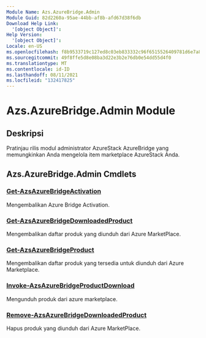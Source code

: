 ```yaml
---
Module Name: Azs.AzureBridge.Admin
Module Guid: 82d2260a-95ae-44bb-af8b-afd67d38f6db
Download Help Link:
  '[object Object]': 
Help Version:
  '[object Object]': 
Locale: en-US
ms.openlocfilehash: f8b9533719c127ed8c03eb833332c96f6515526409781d6e7a8bed484e5a5e03
ms.sourcegitcommit: 49f8ffe5d8e08ba3d22e3b2e76db0e54dd55d4f0
ms.translationtype: MT
ms.contentlocale: id-ID
ms.lasthandoff: 08/11/2021
ms.locfileid: "132417825"
---
```

# Azs.AzureBridge.Admin Module
## Deskripsi
Pratinjau rilis modul administrator AzureStack AzureBridge yang memungkinkan Anda mengelola item marketplace AzureStack Anda. 

## Azs.AzureBridge.Admin Cmdlets
### [Get-AzsAzureBridgeActivation](Get-AzsAzureBridgeActivation.md)
Mengembalikan Azure Bridge Activation.

### [Get-AzsAzureBridgeDownloadedProduct](Get-AzsAzureBridgeDownloadedProduct.md)
Mengembalikan daftar produk yang diunduh dari Azure MarketPlace.

### [Get-AzsAzureBridgeProduct](Get-AzsAzureBridgeProduct.md)
Mengembalikan daftar produk yang tersedia untuk diunduh dari Azure Marketplace.

### [Invoke-AzsAzureBridgeProductDownload](Invoke-AzsAzureBridgeProductDownload.md)
Mengunduh produk dari azure marketplace.

### [Remove-AzsAzureBridgeDownloadedProduct](Remove-AzsAzureBridgeDownloadedProduct.md)
Hapus produk yang diunduh dari Azure MarketPlace.

